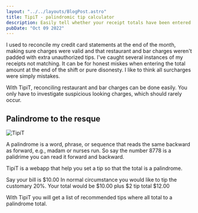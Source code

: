 ```yaml
---
layout: "../../layouts/BlogPost.astro"
title: TipiT - palindromic tip calculator 
description: Easily tell whether your receipt totals have been entered incorrectly!
pubDate: "Oct 09 2022"
---
```


I used to reconcile my credit card statements at the end of the month, making sure charges were valid and that restaurant and bar charges weren't padded with extra unauthorized tips. I've caught several instances of my receipts not matching. It can be for honest miskes when entering the total amount at the end of the shift or pure disonesty. I like to think all surcharges were simply mistakes.

With TipiT, reconciling restaurant and bar charges can be done easily. You only have to investigate suspicious looking charges, which should rarely occur.

## Palindrome to the resque

![TipiT](/images/tipit.cut.gif)

A palindrome is a word, phrase, or sequence that reads the same backward as forward, e.g., madam or nurses run.
So say the number 8778 is a palidrime you can read it forward and backward.

TipiT is a webapp that help you set a tip so that the total is a palindrome.

Say your bill is $10.00  In normal circumstance you would like to tip the customary 20%. Your total would be $10.00 plus $2 tip total $12.00

With TipiT you will get a list of recommended tips where all total to a palindrome total.




